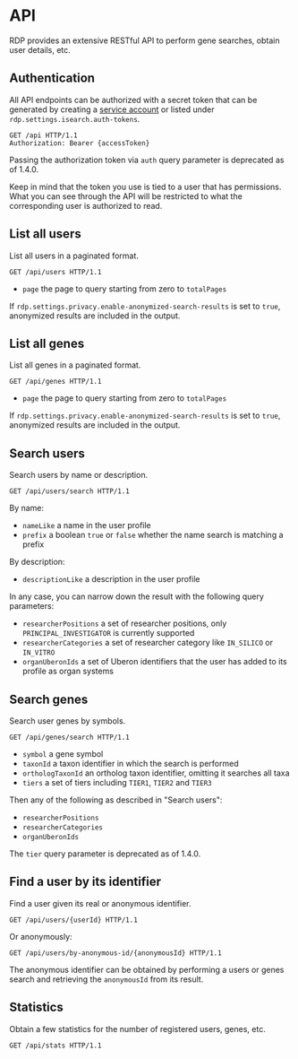# API

RDP provides an extensive RESTful API to perform gene searches, obtain user details, etc.

## Authentication

All API endpoints can be authorized with a secret token that can be generated by creating
a [service account](service-accounts.md) or listed under `rdp.settings.isearch.auth-tokens`.

```http
GET /api HTTP/1.1
Authorization: Bearer {accessToken}
```

Passing the authorization token via `auth` query parameter is deprecated as of 1.4.0.

Keep in mind that the token you use is tied to a user that has permissions. What you can see through the API will be
restricted to what the corresponding user is authorized to read.

## List all users

List all users in a paginated format.

```http
GET /api/users HTTP/1.1
```

- `page` the page to query starting from zero to `totalPages`

If `rdp.settings.privacy.enable-anonymized-search-results` is set to `true`, anonymized results are included in the
output.

## List all genes

List all genes in a paginated format.

```http
GET /api/genes HTTP/1.1
```

- `page` the page to query starting from zero to `totalPages`

If `rdp.settings.privacy.enable-anonymized-search-results` is set to `true`, anonymized results are included in the
output.

## Search users

Search users by name or description.

```http
GET /api/users/search HTTP/1.1
```

By name:

- `nameLike` a name in the user profile
- `prefix` a boolean `true` or `false` whether the name search is matching a prefix

By description:

- `descriptionLike` a description in the user profile

In any case, you can narrow down the result with the following query parameters:

- `researcherPositions` a set of researcher positions, only
  `PRINCIPAL_INVESTIGATOR` is currently supported
- `researcherCategories` a set of researcher category like `IN_SILICO` or `IN_VITRO`
- `organUberonIds` a set of Uberon identifiers that the user has added to its profile as organ systems

## Search genes

Search user genes by symbols.

```http
GET /api/genes/search HTTP/1.1
```

- `symbol` a gene symbol
- `taxonId` a taxon identifier in which the search is performed
- `orthologTaxonId` an ortholog taxon identifier, omitting it searches all taxa
- `tiers` a set of tiers including `TIER1`, `TIER2` and `TIER3`

Then any of the following as described in "Search users":

- `researcherPositions`
- `researcherCategories`
- `organUberonIds`

The `tier` query parameter is deprecated as of 1.4.0.

## Find a user by its identifier

Find a user given its real or anonymous identifier.

```http
GET /api/users/{userId} HTTP/1.1
```

Or anonymously:

```http
GET /api/users/by-anonymous-id/{anonymousId} HTTP/1.1
```

The anonymous identifier can be obtained by performing a users or genes search and retrieving the `anonymousId` from its
result.

## Statistics

Obtain a few statistics for the number of registered users, genes, etc.

```http
GET /api/stats HTTP/1.1
```

